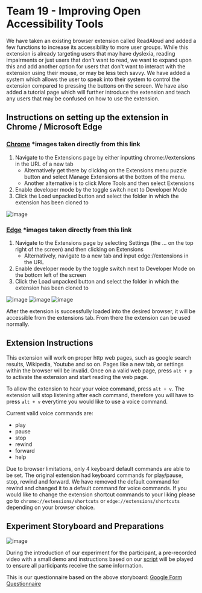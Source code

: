 # Team 19 - Improving Open Accessibility Tools
We have taken an existing browser extension called ReadAloud and added a few functions to increase its accessibility to more user groups. While this extension is already targeting users that may have dyslexia, reading impairments or just users that don't want to read, we want to expand upon this and add another option for users that don't want to interact with the extension using their mouse, or may be less tech savvy. We have added a system which allows the user to speak into their system to control the extension compared to pressing the buttons on the screen. We have also added a tutorial page which will further introduce the extension and teach any users that may be confused on how to use the extension.

## Instructions on setting up the extension in Chrome / Microsoft Edge
### [Chrome](https://developer.chrome.com/docs/extensions/mv3/getstarted/development-basics/) *images taken directly from this link
1. Navigate to the Extensions page by either inputting chrome://extensions in the URL of a new tab
    - Alternatively get there by clicking on the Extensions menu puzzle button and select Manage Extensions at the bottom of the menu.
    - Another alternative is to click More Tools and then select Extensions
2. Enable developer mode by the toggle switch next to Developer Mode
3. Click the Load unpacked button and select the folder in which the extension has been cloned to
	
 ![image](https://github.com/itsyefan/SOFTENG702-read-aloud-extension/assets/79778710/148ce7e5-3494-4ac2-9a4e-b1551c259b23)


### [Edge](https://learn.microsoft.com/en-us/microsoft-edge/extensions-chromium/getting-started/extension-sideloading) *images taken directly from this link
1. Navigate to the Extensions page by selecting Settings (the ... on the top right of the screen) and then clicking on Extensions
    - Alternatively, navigate to a new tab and input edge://extensions in the URL
2. Enable developer mode by the toggle switch next to Developer Mode on the bottom left of the screen
3. Click the Load unpacked button and select the folder in which the extension has been cloned to

![image](https://github.com/itsyefan/SOFTENG702-read-aloud-extension/assets/79778710/af9c8c2e-78de-42c0-9635-660b2792698d)
![image](https://github.com/itsyefan/SOFTENG702-read-aloud-extension/assets/79778710/6876a998-7fb7-4f4e-a47b-07d9d37686b3)
![image](https://github.com/itsyefan/SOFTENG702-read-aloud-extension/assets/79778710/31440a98-0e24-4ca6-b16e-8bacedcc9d8a)

After the extension is successfully loaded into the desired browser, it will be accessible from the extensions tab. From there the extension can be used normally.

## Extension Instructions
This extension will work on proper http web pages, such as google search results, Wikipedia, Youtube and so on. Pages like a new tab, or settings within the browser will be invalid. 
Once on a valid web page, press ```alt + p``` to activate the extension and start reading the web page.

To allow the extension to hear your voice command, press ```alt + v```. The extension will stop listening after each command, therefore you will have to press ```alt + v``` everytime you would like to use a voice command.

Current valid voice commands are:
- play
- pause
- stop
- rewind
- forward
- help

Due to browser limitations, only 4 keyboard default commands are able to be set. The original extension had keyboard commands for play/pause, stop, rewind and forward. We have removed the default command for rewind and changed it to a default command for voice commands. If you would like to change the extension shortcut commands to your liking please go to ```chrome://extensions/shortcuts``` or ```edge://extensions/shortcuts``` depending on your browser choice.

## Experiment Storyboard and Preparations
![image](https://github.com/itsyefan/SOFTENG702-read-aloud-extension/assets/79778710/5f4f5b15-38ec-45e9-bd7f-8f602e317ff3)

During the introduction of our experiment for the participant, a pre-recorded video with a small demo and instructions based on our [script](https://docs.google.com/document/d/1XPz83qeahT5E2BYfBPixCSbKpcWbsDBuqz34G8cD9W8/edit?usp=sharing) will be played to ensure all participants receive the same information.

This is our questionnaire based on the above storyboard: [Google Form Questionnaire](https://docs.google.com/forms/d/e/1FAIpQLSf8wenGA_b4MQ2ju9mN3Zl2NCuos-E2jDCURgmKK4V0yJHE7A/viewform?usp=sharing)


